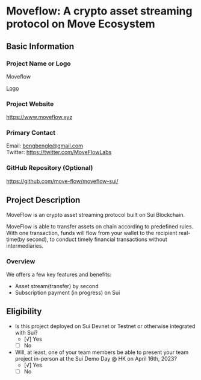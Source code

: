 # Moveflow: A crypto asset streaming protocol on Move Ecosystem

## Basic Information

### Project Name or Logo

Moveflow

[Logo](https://raw.githubusercontent.com/Move-Flow/MoveFlow-deployed/main/icons/favicon-32x32.png)

### Project Website

https://www.moveflow.xyz

### Primary Contact

Email: bengbengle@gmail.com  
Twitter: https://twitter.com/MoveFlowLabs

### GitHub Repository (Optional)

https://github.com/move-flow/moveflow-sui/

## Project Description

MoveFlow is an crypto asset streaming protocol built on Sui Blockchain.

MoveFlow is able to transfer assets on chain according to predefined rules. With one transaction, funds will flow from your wallet to the recipient real-time(by second), to conduct timely financial transactions without intermediaries.

### Overview

We offers a few key features and benefits:

* Asset stream(transfer) by second
* Subscription payment (in progress) on Sui


## Eligibility

- Is this project deployed on Sui Devnet or Testnet or otherwise integrated with Sui?
    - [√] Yes
    - [ ] No
- Will, at least, one of your team members be able to present your team project in-person at the Sui Demo Day @ HK on April 16th, 2023?
    - [√] Yes
    - [ ] No
